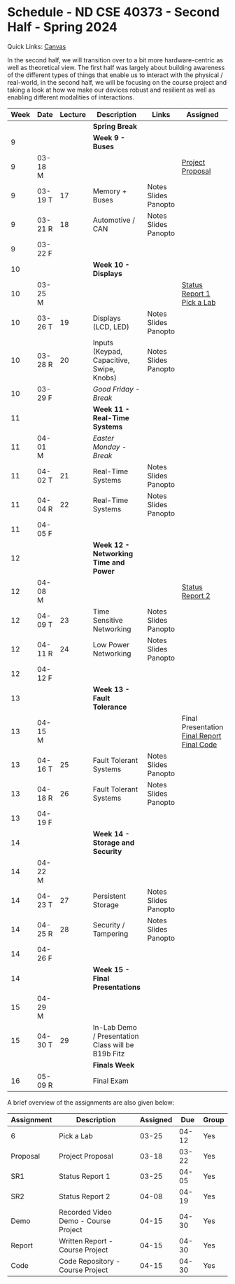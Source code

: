 # Schedule - ND CSE 40373 - Second Half - Spring 2024

Quick Links: [Canvas](https://canvas.nd.edu)

In the second half, we will transition over to a bit more hardware-centric as well as theoretical view.  The first half was largely about building awareness of the different types of things that enable us to interact with the physical / real-world, in the second half, we will be focusing on the course project and taking a look at how we make our devices robust and resilient as well as enabling different modalities of interactions.  

| **Week** | **Date** | **Lecture** | **Description** | **Links** | **Assigned** | **Due** |
| --- | --- | --- | --- | --- | --- | --- |
| | | | **Spring Break** | | | 
| 9 | | | **Week 9 - Buses** | | |  
| 9 | 03-18 M | | | | [Project Proposal](https://canvas.nd.edu/courses/91970/assignments/261764) | | 
| 9 | 03-19 T | 17 | Memory + Buses | Notes<br>Slides<br>Panopto | | | 
| 9 | 03-21 R | 18 | Automotive / CAN | Notes<br>Slides<br>Panopto | | | 
| 9 | 03-22 F | | | | | [Project Proposal](https://canvas.nd.edu/courses/91970/assignments/261764) | 
| 10 | | | **Week 10 - Displays** | | | 
| 10 | 03-25 M | | | | [Status Report 1](https://canvas.nd.edu/courses/91970/assignments/261771)<br>[Pick a Lab](https://canvas.nd.edu/courses/91970/assignments/261778) | | 
| 10 | 03-26 T | 19 | Displays (LCD, LED) | Notes<br>Slides<br>Panopto | | |
| 10 | 03-28 R | 20 | Inputs (Keypad, Capacitive, Swipe, Knobs) | Notes<br>Slides<br>Panopto | | |
| 10 | 03-29 F | | *Good Friday - Break* | | | None |     
| 11 | | | **Week 11 - Real-Time Systems** | | | 
| 11 | 04-01 M | | *Easter Monday - Break* | | | | 
| 11 | 04-02 T | 21 | Real-Time Systems | Notes<br>Slides<br>Panopto | | |
| 11 | 04-04 R | 22 | Real-Time Systems | Notes<br>Slides<br>Panopto | | |
| 11 | 04-05 F | | | | | [Status Report 1](https://canvas.nd.edu/courses/91970/assignments/261771) |
| 12 | | | **Week 12 - Networking Time and Power** | | | 
| 12 | 04-08 M | | | | [Status Report 2](https://canvas.nd.edu/courses/91970/assignments/261772) | | 
| 12 | 04-09 T | 23 | Time Sensitive Networking | Notes<br>Slides<br>Panopto | | |
| 12 | 04-11 R | 24 | Low Power Networking | Notes<br>Slides<br>Panopto | | |
| 12 | 04-12 F | | | | | [Pick a Lab](https://canvas.nd.edu/courses/91970/assignments/261778) |
| 13 | | | **Week 13 - Fault Tolerance** | | | 
| 13 | 04-15 M | | | | Final Presentation<br>[Final Report](https://canvas.nd.edu/courses/91970/assignments/261776)<br>[Final Code](https://canvas.nd.edu/courses/91970/assignments/261777) | | 
| 13 | 04-16 T | 25 | Fault Tolerant Systems | Notes<br>Slides<br>Panopto | | |
| 13 | 04-18 R | 26 | Fault Tolerant Systems | Notes<br>Slides<br>Panopto | | |
| 13 | 04-19 F | | | | | [Status Report 2](https://canvas.nd.edu/courses/91970/assignments/261772) |
| 14 | | | **Week 14 - Storage and Security** | | | 
| 14 | 04-22 M | | | | | | 
| 14 | 04-23 T | 27 | Persistent Storage | Notes<br>Slides<br>Panopto | | |
| 14 | 04-25 R | 28 | Security / Tampering | Notes<br>Slides<br>Panopto | | |
| 14 | 04-26 F | | | | | None |
| 14 | | | **Week 15 - Final Presentations** | | | 
| 15 | 04-29 M | | | | | | 
| 15 | 04-30 T | 29 | In-Lab Demo / Presentation<br>Class will be B19b Fitz | | | Final Presentation<br>[Final Report](https://canvas.nd.edu/courses/91970/assignments/261776)<br>[Final Code](https://canvas.nd.edu/courses/91970/assignments/261777) |
| | | | **Finals Week** | | | 
| 16 | 05-09 R | | Final Exam | | | | 

A brief overview of the assignments are also given below:

| Assignment | Description | Assigned | Due | Group |
| --- | --- | --- | --- | --- | 
| 6 | Pick a Lab | 03-25 | 04-12 | Yes | 
| Proposal | Project Proposal | 03-18 | 03-22 | Yes | 
| SR1 | Status Report 1 | 03-25 | 04-05 | Yes | 
| SR2 | Status Report 2 | 04-08 | 04-19 | Yes |  
| Demo | Recorded Video Demo - Course Project | 04-15 | 04-30 | Yes |
| Report | Written Report - Course Project | 04-15 | 04-30 | Yes |
| Code | Code Repository - Course Project | 04-15 | 04-30 | Yes |